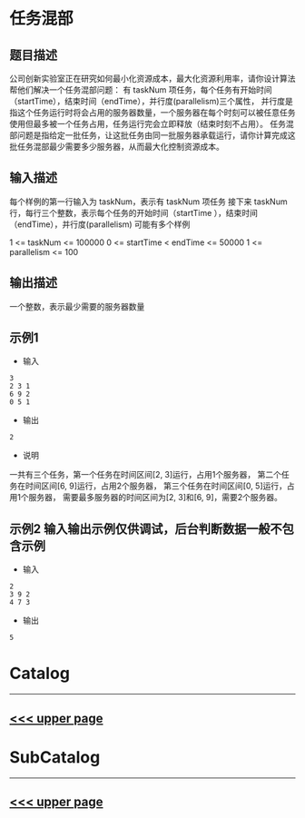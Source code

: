 # 任务混部
## 题目描述
公司创新实验室正在研究如何最小化资源成本，最大化资源利用率，请你设计算法帮他们解决一个任务混部问题：
有 taskNum 项任务，每个任务有开始时间（startTime），结束时间（endTime），并行度(parallelism)三个属性，
并行度是指这个任务运行时将会占用的服务器数量，一个服务器在每个时刻可以被任意任务使用但最多被一个任务占用，任务运行完会立即释放（结束时刻不占用）。
任务混部问题是指给定一批任务，让这批任务由同一批服务器承载运行，请你计算完成这批任务混部最少需要多少服务器，从而最大化控制资源成本。 

## 输入描述
每个样例的第一行输入为 taskNum，表示有 taskNum 项任务
接下来 taskNum 行，每行三个整数，表示每个任务的开始时间（startTime
），结束时间（endTime），并行度(parallelism)
可能有多个样例

1 <= taskNum <= 100000
0 <= startTime < endTime <= 50000
1 <= parallelism <= 100

## 输出描述
一个整数，表示最少需要的服务器数量

## 示例1

- 输入
```
3
2 3 1
6 9 2
0 5 1
```
- 输出
```
2
```
- 说明

一共有三个任务，第一个任务在时间区间[2, 3]运行，占用1个服务器，
第二个任务在时间区间[6, 9]运行，占用2个服务器，
第三个任务在时间区间[0, 5]运行，占用1个服务器，
需要最多服务器的时间区间为[2, 3]和[6, 9]，需要2个服务器。

## 示例2   输入输出示例仅供调试，后台判断数据一般不包含示例

- 输入
```
2
3 9 2
4 7 3
```
- 输出
```
5
```
# Catalog
---
[<<< upper page](../README.md)
---

# SubCatalog

---
[<<< upper page](../README.md)
---